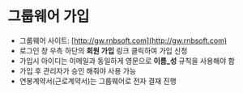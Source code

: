 # 그룹웨어 가입
* 그룹웨어 사이트: [http://gw.rnbsoft.com](http://gw.rnbsoft.com)
* 로그인 창 우측 하단의 **회원 가입** 링크 클릭하여 가입 신청
* 가입시 아이디는 이메일과 동일하게 영문으로 **이름_성** 규칙을 사용해야 함
* 가입 후 관리자가 승인 해줘야 사용 가능
* 연봉계약서(근로계약서)는 그룹웨어로 전자 결재 진행
